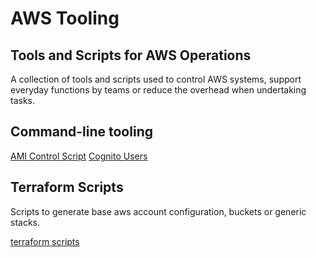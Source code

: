 # AWS Tooling

## Tools and Scripts for AWS Operations

A collection of tools and scripts used to control AWS systems, support everyday functions by teams or reduce the overhead when undertaking tasks.

## Command-line tooling

[AMI Control Script](./scripts/ami_control/)
[Cognito Users](./scripts/cognito/)


## Terraform Scripts

Scripts to generate base aws account configuration, buckets or generic stacks.

[terraform scripts](./terraform/)
